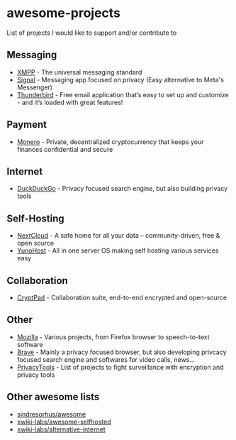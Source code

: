 # awesome-projects
List of projects I would like to support and/or contribute to

## Messaging
- [XMPP](https://github.com/xsf) - The universal messaging standard
- [Signal](https://github.com/signalapp) - Messaging app focused on privacy (Easy alternative to Meta's Messenger)
- [Thunderbird](https://www.thunderbird.net/fr/) - Free email application that’s easy to set up and customize - and it’s loaded with great features!

## Payment
- [Monero](https://github.com/monero-project) - Private, decentralized cryptocurrency that keeps your finances confidential and secure

## Internet
- [DuckDuckGo](https://github.com/duckduckgo) - Privacy focused search engine, but also building privacy tools

## Self-Hosting
- [NextCloud](https://github.com/nextcloud) - A safe home for all your data – community-driven, free & open source
- [YunoHost](https://github.com/YunoHost) - All in one server OS making self hosting various services easy 

## Collaboration
- [CryptPad](https://github.com/xwiki-labs) - Collaboration suite, end-to-end encrypted and open-source

## Other
- [Mozilla](https://github.com/mozilla) - Various projects, from Firefox browser to speech-to-text software
- [Brave](https://github.com/brave/) - Mainly a privacy focused browser, but also developing privcacy focused search engine and softwares for video calls, news...
- [PrivacyTools](https://www.privacytools.io/) - List of projects to fight surveillance with encryption and privacy tools

## Other awesome lists
- [sindresorhus/awesome](https://github.com/sindresorhus/awesome)
- [xwiki-labs/awesome-selfhosted](https://github.com/xwiki-labs/awesome-selfhosted)
- [xwiki-labs/alternative-internet](https://github.com/xwiki-labs/alternative-internet)
